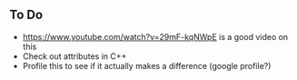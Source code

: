 
## To Do
- https://www.youtube.com/watch?v=29mF-kqNWpE is a good video on this
- Check out attributes in C++
- Profile this to see if it actually makes a difference (google profile?)
